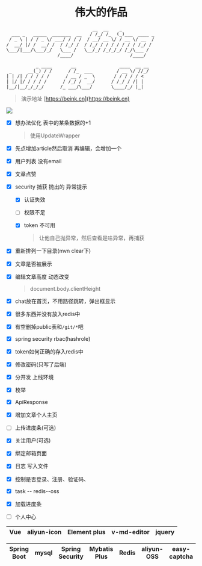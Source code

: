 
<h1 align="center"> 伟大的作品 </h1>

                                    __  __    _            
      ___ _   _____  _______  __   / /_/ /_  (_)___  ____ _
     / _ \ | / / _ \/ ___/ / / /  / __/ __ \/ / __ \/ __  /
    /  __/ |/ /  __/ /  / /_/ /  / /_/ / / / / / / / /_/ / 
    \___/|___/\___/_/   \___ /   \__/_/ /_/_/_/ /_/\___ /  
                       /____/                     /____/  
                       
               _ ____       __                ____  __ __
     _      __(_) / /      / /_  ___         / __ \/ //_/
    | | /| / / / / /      / __ / _  \       / / / / / <   
    | |/ |/ / / / /      / /_/ /  __/      / /_/ / /| |  
    |__/|__/_/_/_/      /_ ___/\___/       \____/_/ |_| 

 > 演示地址 [https://beink.cn](https://beink.cn)

![](https://cdn.beink.cn/study/beink.png)


- [x] 想办法优化 表中的某条数据的+1  

  > 使用UpdateWrapper

- [x] 先点增加article然后取消 再编辑，会增加一个

- [x] 用户列表 没有email

- [x] 文章点赞

- [x] security 捕获 抛出的 异常提示

  - [x] 认证失效

  - [ ] 权限不足

  - [x] token 不可用

    >让他自己抛异常，然后查看是啥异常，再捕获

- [x] 重新排列一下目录(mvn clear下)

- [x] 文章是否被展示


- [x] 编辑文章高度 动态改变

  > document.body.clientHeight 


- [x] chat放在首页，不用路径跳转，弹出框显示
- [x] 很多东西并没有放入redis中
- [x] 有空删掉public表和`/git/*`吧
- [x] spring security rbac(hashrole)
- [x] token如何正确的存入redis中
- [x] 修改密码(只写了后端)
- [x] 分开发 上线环境
- [x] 枚举
- [x] ApiResponse<T>
- [x] 增加文章个人主页
- [ ] 上传进度条(可选)
- [x] 关注用户(可选)
- [x] 绑定邮箱页面
- [x] 日志 写入文件
- [x] 控制是否登录、注册、验证码、
- [x] task -- redis--oss
- [x] 加载进度条
- [ ] 个人中心



| Vue  | aliyun-icon | Element plus | v-md-editor | jquery |
| ---- | ----------- | ------------ | ----------- | ------ |


| Spring Boot | mysql | Spring Security | Mybatis Plus | Redis | aliyun-OSS | easy-captcha | WebSocket |
| ----------- | ----- | --------------- | ------------ | ----- | ---------- | ------------ | --------- |






